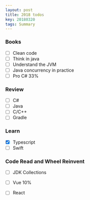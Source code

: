 ```yaml
---
layout: post
title: 2018 todos 
key: 20180320
tags: Summary
---
```


### Books

- [ ] Clean code
- [ ] Think in java
- [ ] Understand the JVM
- [ ] Java concurrency in practice
- [ ] Pro C# 33% 

### Review

- [ ] C#
- [ ] Java
- [ ] C/C++
- [ ] Gradle

### Learn

- [x] Typescript
- [ ] Swift

### Code Read and Wheel Reinvent

- [ ] JDK Collections
- [ ] Vue 10%
- [ ] React 







